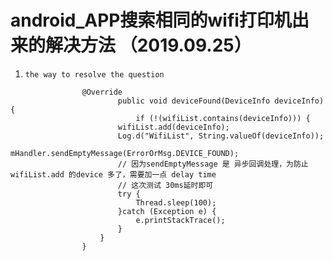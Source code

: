 # android_APP搜索相同的wifi打印机出来的解决方法 （2019.09.25）

1. `the way to resolve the question`
```
				@Override
						public void deviceFound(DeviceInfo deviceInfo) {
							if (!(wifiList.contains(deviceInfo))) {
						wifiList.add(deviceInfo);
						Log.d("WifiList", String.valueOf(deviceInfo));
						mHandler.sendEmptyMessage(ErrorOrMsg.DEVICE_FOUND);
						// 因为sendEmptyMessage 是 异步回调处理，为防止 wifiList.add 的device 多了，需要加一点 delay time
						// 这次测试 30ms延时即可
						try {
							Thread.sleep(100);
						}catch (Exception e) {
							e.printStackTrace();
						}
					}
				}
```